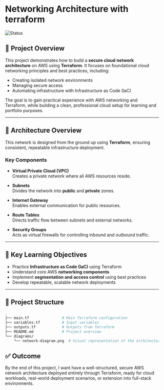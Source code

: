 # Networking Architecture with terraform

![Status](https://img.shields.io/badge/status-In%20Development-yellow)

## 🚀 Project Overview

This project demonstrates how to build a **secure cloud network architecture** on AWS using **Terraform**. It focuses on foundational cloud networking principles and best practices, including:

- Creating isolated network environments
- Managing secure access
- Automating infrastructure with Infrastructure as Code (IaC)

The goal is to gain practical experience with AWS networking and Terraform, while building a clean, professional cloud setup for learning and portfolio purposes.

---

## 🧱 Architecture Overview

This network is designed from the ground up using **Terraform**, ensuring consistent, repeatable infrastructure deployment.

### Key Components

- **Virtual Private Cloud (VPC)**  
  Creates a private network where all AWS resources reside.

- **Subnets**  
  Divides the network into **public** and **private** zones.

- **Internet Gateway**  
  Enables external communication for public resources.

- **Route Tables**  
  Directs traffic flow between subnets and external networks.

- **Security Groups**  
  Acts as virtual firewalls for controlling inbound and outbound traffic.

---

## 🧠 Key Learning Objectives

- Practice **Infrastructure as Code (IaC)** using Terraform
- Understand core AWS **networking components**
- Implement **segmentation and access control** using best practices
- Develop repeatable, scalable network deployments

---

## 📁 Project Structure

```bash
.
├── main.tf               # Main Terraform configuration
├── variables.tf          # Input variables
├── outputs.tf            # Outputs from Terraform
├── README.md             # Project overview
└── diagrams/
    └── network-diagram.png  # Visual representation of the architecture
```

## ✅ Outcome

By the end of this project, I want have a well-structured, secure AWS network architecture deployed entirely through Terraform, ready for cloud workloads, real-world deployment scenarios, or extension into full-stack environments.

